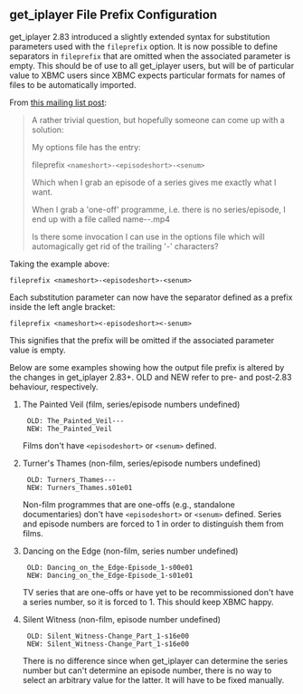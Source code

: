 ## get_iplayer File Prefix Configuration

get_iplayer 2.83 introduced a slightly extended syntax for substitution parameters used with the `fileprefix` option.  It is now possible to define separators in `fileprefix` that are omitted when the associated parameter is empty.  This should be of use to all get_iplayer users, but will be of particular value to XBMC users since XBMC expects particular formats for names of files to be automatically imported.

From [this mailing list post](http://www.mail-archive.com/get_iplayer@lists.infradead.org/msg03745.html):

>A rather trivial question, but hopefully someone can come up with a solution:
>
>My options file has the entry:
>
>fileprefix `<nameshort>-<episodeshort>-<senum>`
>
>Which when I grab an episode of a series gives me exactly what I want.
>
>When I grab a 'one-off' programme, i.e. there is no series/episode, I end up with a file called name--.mp4
>
>Is there some invocation I can use in the options file which will automagically get rid of the trailing '-' characters?

Taking the example above:

	fileprefix <nameshort>-<episodeshort>-<senum>

Each substitution parameter can now have the separator defined as a prefix inside the left angle bracket:

	fileprefix <nameshort><-episodeshort><-senum>

This signifies that the prefix will be omitted if the associated parameter value is empty.

Below are some examples showing how the output file prefix is altered by the changes in get_iplayer 2.83+.  OLD and NEW refer to pre- and post-2.83 behaviour, respectively.

1. The Painted Veil (film, series/episode numbers undefined)

		OLD: The_Painted_Veil---
		NEW: The_Painted_Veil

	Films don't have `<episodeshort>` or `<senum>` defined.

2. Turner's Thames (non-film, series/episode numbers undefined)

		OLD: Turners_Thames---
		NEW: Turners_Thames.s01e01

	Non-film programmes that are one-offs (e.g., standalone documentaries) don't have `<episodeshort>` or `<senum>` defined. Series and episode numbers are forced to 1 in order to distinguish them from films.

3. Dancing on the Edge (non-film, series number undefined)

		OLD: Dancing_on_the_Edge-Episode_1-s00e01
		NEW: Dancing_on_the_Edge-Episode_1-s01e01

	TV series that are one-offs or have yet to be recommissioned don't have a series number, so it is forced to 1. This should keep XBMC happy.

4. Silent Witness (non-film, episode number undefined)

		OLD: Silent_Witness-Change_Part_1-s16e00
		NEW: Silent_Witness-Change_Part_1-s16e00

	There is no difference since when get_iplayer can determine the series number but can't determine an episode number, there is no way to select an arbitrary value for the latter. It will have to be fixed manually.